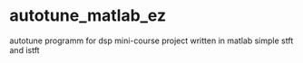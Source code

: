 # autotune_matlab_ez
autotune programm for dsp mini-course project
written in matlab
simple stft and istft
